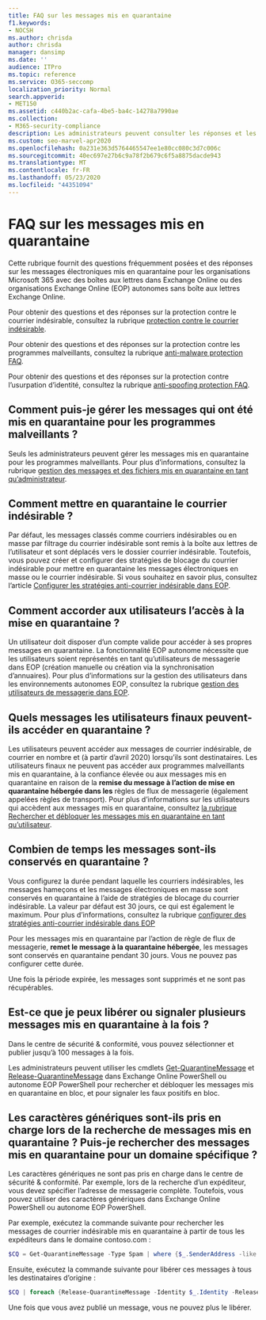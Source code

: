 ```yaml
---
title: FAQ sur les messages mis en quarantaine
f1.keywords:
- NOCSH
ms.author: chrisda
author: chrisda
manager: dansimp
ms.date: ''
audience: ITPro
ms.topic: reference
ms.service: O365-seccomp
localization_priority: Normal
search.appverid:
- MET150
ms.assetid: c440b2ac-cafa-4be5-ba4c-14278a7990ae
ms.collection:
- M365-security-compliance
description: Les administrateurs peuvent consulter les réponses et les questions fréquemment posées sur les messages mis en quarantaine dans Exchange Online Protection (EOP).
ms.custom: seo-marvel-apr2020
ms.openlocfilehash: 0a231e363d5764465547ee1e80cc080c3d7c006c
ms.sourcegitcommit: 40ec697e27b6c9a78f2b679c6f5a8875dacde943
ms.translationtype: MT
ms.contentlocale: fr-FR
ms.lasthandoff: 05/23/2020
ms.locfileid: "44351094"
---
```

# <a name="quarantined-messages-faq"></a>FAQ sur les messages mis en quarantaine

Cette rubrique fournit des questions fréquemment posées et des réponses sur les messages électroniques mis en quarantaine pour les organisations Microsoft 365 avec des boîtes aux lettres dans Exchange Online ou des organisations Exchange Online (EOP) autonomes sans boîte aux lettres Exchange Online.

Pour obtenir des questions et des réponses sur la protection contre le courrier indésirable, consultez la rubrique [protection contre le courrier indésirable](anti-spam-protection-faq.md).

Pour obtenir des questions et des réponses sur la protection contre les programmes malveillants, consultez la rubrique [anti-malware protection FAQ](anti-malware-protection-faq-eop.md).

Pour obtenir des questions et des réponses sur la protection contre l’usurpation d’identité, consultez la rubrique [anti-spoofing protection FAQ](anti-spoofing-protection-faq.md).

## <a name="how-do-i-manage-messages-that-were-quarantined-for-malware"></a>Comment puis-je gérer les messages qui ont été mis en quarantaine pour les programmes malveillants ?

Seuls les administrateurs peuvent gérer les messages mis en quarantaine pour les programmes malveillants. Pour plus d’informations, consultez la rubrique [gestion des messages et des fichiers mis en quarantaine en tant qu’administrateur](manage-quarantined-messages-and-files.md).

## <a name="how-do-i-quarantine-spam"></a>Comment mettre en quarantaine le courrier indésirable ?

Par défaut, les messages classés comme courriers indésirables ou en masse par filtrage du courrier indésirable sont remis à la boîte aux lettres de l’utilisateur et sont déplacés vers le dossier courrier indésirable. Toutefois, vous pouvez créer et configurer des stratégies de blocage du courrier indésirable pour mettre en quarantaine les messages électroniques en masse ou le courrier indésirable. Si vous souhaitez en savoir plus, consultez l’article [Configurer les stratégies anti-courrier indésirable dans EOP](configure-your-spam-filter-policies.md).

## <a name="how-do-i-give-users-access-to-the-quarantine"></a>Comment accorder aux utilisateurs l’accès à la mise en quarantaine ?

Un utilisateur doit disposer d’un compte valide pour accéder à ses propres messages en quarantaine. La fonctionnalité EOP autonome nécessite que les utilisateurs soient représentés en tant qu’utilisateurs de messagerie dans EOP (création manuelle ou création via la synchronisation d’annuaires). Pour plus d’informations sur la gestion des utilisateurs dans les environnements autonomes EOP, consultez la rubrique [gestion des utilisateurs de messagerie dans EOP](manage-mail-users-in-eop.md).

## <a name="what-messages-can-end-users-access-in-quarantine"></a>Quels messages les utilisateurs finaux peuvent-ils accéder en quarantaine ?

Les utilisateurs peuvent accéder aux messages de courrier indésirable, de courrier en nombre et (à partir d’avril 2020) lorsqu’ils sont destinataires. Les utilisateurs finaux ne peuvent pas accéder aux programmes malveillants mis en quarantaine, à la confiance élevée ou aux messages mis en quarantaine en raison de la **remise du message à l’action de mise en quarantaine hébergée dans les** règles de flux de messagerie (également appelées règles de transport). Pour plus d’informations sur les utilisateurs qui accèdent aux messages mis en quarantaine, consultez [la rubrique Rechercher et débloquer les messages mis en quarantaine en tant qu’utilisateur](find-and-release-quarantined-messages-as-a-user.md).

## <a name="how-long-are-messages-kept-in-the-quarantine"></a>Combien de temps les messages sont-ils conservés en quarantaine ?

Vous configurez la durée pendant laquelle les courriers indésirables, les messages hameçons et les messages électroniques en masse sont conservés en quarantaine à l’aide de stratégies de blocage du courrier indésirable. La valeur par défaut est 30 jours, ce qui est également le maximum. Pour plus d’informations, consultez la rubrique [configurer des stratégies anti-courrier indésirable dans EOP](configure-your-spam-filter-policies.md)

Pour les messages mis en quarantaine par l’action de règle de flux de messagerie, **remet le message à la quarantaine hébergée**, les messages sont conservés en quarantaine pendant 30 jours. Vous ne pouvez pas configurer cette durée.

Une fois la période expirée, les messages sont supprimés et ne sont pas récupérables.

## <a name="can-i-release-or-report-more-than-one-quarantined-message-at-a-time"></a>Est-ce que je peux libérer ou signaler plusieurs messages mis en quarantaine à la fois ?

Dans le centre de sécurité & conformité, vous pouvez sélectionner et publier jusqu’à 100 messages à la fois.

Les administrateurs peuvent utiliser les cmdlets [Get-QuarantineMessage](https://docs.microsoft.com/powershell/module/exchange/get-quarantinemessage) et [Release-QuarantineMessage](https://docs.microsoft.com/powershell/module/exchange/release-quarantinemessage) dans Exchange Online PowerShell ou autonome EOP PowerShell pour rechercher et débloquer les messages mis en quarantaine en bloc, et pour signaler les faux positifs en bloc.

## <a name="are-wildcards-supported-when-searching-for-quarantined-messages-can-i-search-for-quarantined-messages-for-a-specific-domain"></a>Les caractères génériques sont-ils pris en charge lors de la recherche de messages mis en quarantaine ? Puis-je rechercher des messages mis en quarantaine pour un domaine spécifique ?

Les caractères génériques ne sont pas pris en charge dans le centre de sécurité & conformité. Par exemple, lors de la recherche d’un expéditeur, vous devez spécifier l’adresse de messagerie complète. Toutefois, vous pouvez utiliser des caractères génériques dans Exchange Online PowerShell ou autonome EOP PowerShell.

Par exemple, exécutez la commande suivante pour rechercher les messages de courrier indésirable mis en quarantaine à partir de tous les expéditeurs dans le domaine contoso.com :

```powershell
$CQ = Get-QuarantineMessage -Type Spam | where {$_.SenderAddress -like "*@contoso.com"}
```

Ensuite, exécutez la commande suivante pour libérer ces messages à tous les destinataires d’origine :

```powershell
$CQ | foreach {Release-QuarantineMessage -Identity $_.Identity -ReleaseToAll}
```

Une fois que vous avez publié un message, vous ne pouvez plus le libérer.

